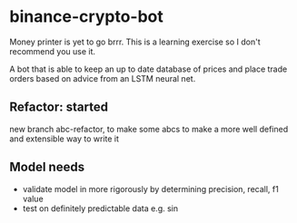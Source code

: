 # binance-crypto-bot

Money printer is yet to go brrr. This is a learning exercise so I don't recommend you use it. 

A bot that is able to keep an up to date database of prices and place trade orders based on advice from an LSTM neural net. 

## Refactor: started

new branch abc-refactor, to make some abcs to make a more well defined and extensible way to write it

## Model needs
   
- validate model in more rigorously by determining precision, recall, f1 value
- test on definitely predictable data e.g. sin
